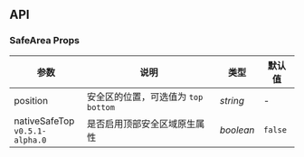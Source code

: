 ## API

### SafeArea Props

| 参数          | 说明                                  | 类型      | 默认值  |
| ------------- | ------------------------------------- | --------- | ------- |
| position      | 安全区的位置，可选值为 `top` `bottom` | _string_  | -       |
| nativeSafeTop <br>`v0.5.1-alpha.0` | 是否启用顶部安全区域原生属性          | _boolean_ | `false` |